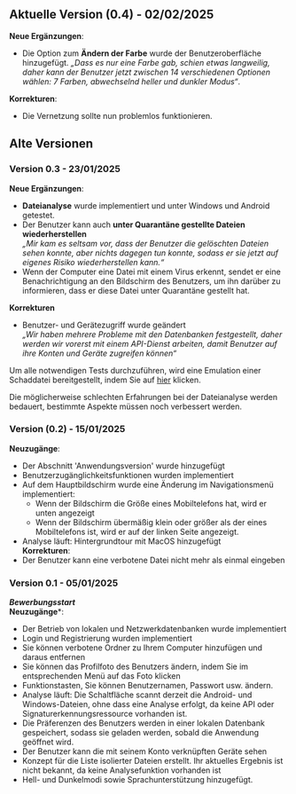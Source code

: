 ## Aktuelle Version (0.4) - 02/02/2025
**Neue Ergänzungen**:
- Die Option zum **Ändern der Farbe** wurde der Benutzeroberfläche hinzugefügt. *„Dass es nur eine Farbe gab, schien etwas langweilig, daher kann der Benutzer jetzt zwischen 14 verschiedenen Optionen wählen: 7 Farben, abwechselnd heller und dunkler Modus“*.

**Korrekturen**:
- Die Vernetzung sollte nun problemlos funktionieren.

## Alte Versionen
### Version 0.3 - 23/01/2025
**Neue Ergänzungen**:
- **Dateianalyse** wurde implementiert und unter Windows und Android getestet.
- Der Benutzer kann auch **unter Quarantäne gestellte Dateien wiederherstellen**\
*„Mir kam es seltsam vor, dass der Benutzer die gelöschten Dateien sehen konnte, aber nichts dagegen tun konnte, sodass er sie jetzt auf eigenes Risiko wiederherstellen kann.“*
- Wenn der Computer eine Datei mit einem Virus erkennt, sendet er eine Benachrichtigung an den Bildschirm des Benutzers, um ihn darüber zu informieren, dass er diese Datei unter Quarantäne gestellt hat.

**Korrekturen**
- Benutzer- und Gerätezugriff wurde geändert\
*„Wir haben mehrere Probleme mit den Datenbanken festgestellt, daher werden wir vorerst mit einem API-Dienst arbeiten, damit Benutzer auf ihre Konten und Geräte zugreifen können“*

Um alle notwendigen Tests durchzuführen, wird eine Emulation einer Schaddatei bereitgestellt, indem Sie auf [hier](www.google.es) klicken.

Die möglicherweise schlechten Erfahrungen bei der Dateianalyse werden bedauert, bestimmte Aspekte müssen noch verbessert werden.

### Version (0.2) - 15/01/2025
**Neuzugänge**:
- Der Abschnitt 'Anwendungsversion' wurde hinzugefügt
- Benutzerzugänglichkeitsfunktionen wurden implementiert
- Auf dem Hauptbildschirm wurde eine Änderung im Navigationsmenü implementiert:
	- Wenn der Bildschirm die Größe eines Mobiltelefons hat, wird er unten angezeigt
	- Wenn der Bildschirm übermäßig klein oder größer als der eines Mobiltelefons ist, wird er auf der linken Seite angezeigt.
- Analyse läuft: Hintergrundtour mit MacOS hinzugefügt\
**Korrekturen**:
- Der Benutzer kann eine verbotene Datei nicht mehr als einmal eingeben

### Version 0.1 - 05/01/2025
***Bewerbungsstart***\
**Neuzugänge***:
- Der Betrieb von lokalen und Netzwerkdatenbanken wurde implementiert
- Login und Registrierung wurden implementiert
- Sie können verbotene Ordner zu Ihrem Computer hinzufügen und daraus entfernen
- Sie können das Profilfoto des Benutzers ändern, indem Sie im entsprechenden Menü auf das Foto klicken
- Funktionstasten, Sie können Benutzernamen, Passwort usw. ändern.
- Analyse läuft: Die Schaltfläche scannt derzeit die Android- und Windows-Dateien, ohne dass eine Analyse erfolgt, da keine API oder Signaturerkennungsressource vorhanden ist.
- Die Präferenzen des Benutzers werden in einer lokalen Datenbank gespeichert, sodass sie geladen werden, sobald die Anwendung geöffnet wird.
- Der Benutzer kann die mit seinem Konto verknüpften Geräte sehen
- Konzept für die Liste isolierter Dateien erstellt. Ihr aktuelles Ergebnis ist nicht bekannt, da keine Analysefunktion vorhanden ist
- Hell- und Dunkelmodi sowie Sprachunterstützung hinzugefügt.